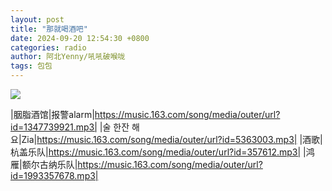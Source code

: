 ```yaml
---
layout: post
title: "那就喝酒吧"
date: 2024-09-20 12:54:30 +0800
categories: radio
author: 阿北Yenny/吼吼破喉咙
tags: 包包
---
```

![]({{site.baseurl}}/images/cover_20240920.jpg)

|胭脂酒馆|报警alarm|https://music.163.com/song/media/outer/url?id=1347739921.mp3|
|술 한잔 해요|Zia|https://music.163.com/song/media/outer/url?id=5363003.mp3|
|酒歌|杭盖乐队|https://music.163.com/song/media/outer/url?id=357612.mp3|
|鸿雁|额尔古纳乐队|https://music.163.com/song/media/outer/url?id=1993357678.mp3|


